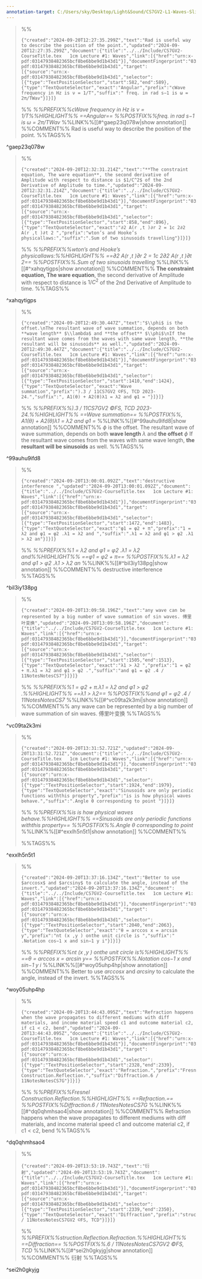 ```yaml
---
annotation-target: C:/Users/sky/Desktop/Light&Sound/CS7GV2-L1-Waves-Slides.pdf
---
```



>%%
>```annotation-json
>{"created":"2024-09-20T12:27:35.299Z","text":"Rad is useful way to describe the position of the point.","updated":"2024-09-20T12:27:35.299Z","document":{"title":"../../Include/CS7GV2-CourseTitle.tex   1cm Lecture #1: Waves","link":[{"href":"urn:x-pdf:03147938482365bcf8be6bbe9d1b43d1"}],"documentFingerprint":"03147938482365bcf8be6bbe9d1b43d1"},"uri":"urn:x-pdf:03147938482365bcf8be6bbe9d1b43d1","target":[{"source":"urn:x-pdf:03147938482365bcf8be6bbe9d1b43d1","selector":[{"type":"TextPositionSelector","start":582,"end":589},{"type":"TextQuoteSelector","exact":"Angular","prefix":"cWave frequency in Hz is ν = 1/T","suffix":" freq. in rad s−1 is ω = 2π/TWav"}]}]}
>```
>%%
>*%%PREFIX%%cWave frequency in Hz is ν = 1/T%%HIGHLIGHT%% ==Angular== %%POSTFIX%%freq. in rad s−1 is ω = 2π/TWav*
>%%LINK%%[[#^gaep23q078w|show annotation]]
>%%COMMENT%%
>Rad is useful way to describe the position of the point.
>%%TAGS%%
>
^gaep23q078w


>%%
>```annotation-json
>{"created":"2024-09-20T12:32:31.214Z","text":"**The constraint equation, The ware equation**, the second derivative of Amplitude with respect to distance is $1/C^2$ of the 2nd Derivative of Amplitude to time.","updated":"2024-09-20T12:32:31.214Z","document":{"title":"../../Include/CS7GV2-CourseTitle.tex   1cm Lecture #1: Waves","link":[{"href":"urn:x-pdf:03147938482365bcf8be6bbe9d1b43d1"}],"documentFingerprint":"03147938482365bcf8be6bbe9d1b43d1"},"uri":"urn:x-pdf:03147938482365bcf8be6bbe9d1b43d1","target":[{"source":"urn:x-pdf:03147938482365bcf8be6bbe9d1b43d1","selector":[{"type":"TextPositionSelector","start":858,"end":896},{"type":"TextQuoteSelector","exact":"∂2 A(r ,t )∂r 2 = 1c 2∂2 A(r ,t )∂t 2 ","prefix":"wton’s and Hooke’s physicallaws:","suffix":".Sum of two sinusoids travelling"}]}]}
>```
>%%
>*%%PREFIX%%wton’s and Hooke’s physicallaws:%%HIGHLIGHT%% ==∂2 A(r ,t )∂r 2 = 1c 2∂2 A(r ,t )∂t 2== %%POSTFIX%%.Sum of two sinusoids travelling*
>%%LINK%%[[#^xahqytigps|show annotation]]
>%%COMMENT%%
>**The constraint equation, The ware equation**, the second derivative of Amplitude with respect to distance is $1/C^2$ of the 2nd Derivative of Amplitude to time.
>%%TAGS%%
>
^xahqytigps


>%%
>```annotation-json
>{"created":"2024-09-20T12:49:30.447Z","text":"$\\phi$ is the offset.\nThe resultant wave of wave summation, depends on both **wave length** $\\lambda$ and **the offset** $\\phi$\nIf the resultant wave comes from the waves with same wave length, **the resultant will be sinusoids** as well.","updated":"2024-09-20T12:49:30.447Z","document":{"title":"../../Include/CS7GV2-CourseTitle.tex   1cm Lecture #1: Waves","link":[{"href":"urn:x-pdf:03147938482365bcf8be6bbe9d1b43d1"}],"documentFingerprint":"03147938482365bcf8be6bbe9d1b43d1"},"uri":"urn:x-pdf:03147938482365bcf8be6bbe9d1b43d1","target":[{"source":"urn:x-pdf:03147938482365bcf8be6bbe9d1b43d1","selector":[{"type":"TextPositionSelector","start":1410,"end":1424},{"type":"TextQuoteSelector","exact":"Wave summation","prefix":").3 / 11CS7GV2 ©FS, TCD 2023-24.","suffix":", A1(θ) + A2(θ)λ1 = λ2 and φ1 = "}]}]}
>```
>%%
>*%%PREFIX%%).3 / 11CS7GV2 ©FS, TCD 2023-24.%%HIGHLIGHT%% ==Wave summation== %%POSTFIX%%, A1(θ) + A2(θ)λ1 = λ2 and φ1 =*
>%%LINK%%[[#^99auhu9ifd8|show annotation]]
>%%COMMENT%%
>$\phi$ is the offset.
>The resultant wave of wave summation, depends on both **wave length** $\lambda$ and **the offset** $\phi$
>If the resultant wave comes from the waves with same wave length, **the resultant will be sinusoids** as well.
>%%TAGS%%
>
^99auhu9ifd8


>%%
>```annotation-json
>{"created":"2024-09-20T13:00:01.092Z","text":"destructive interference ","updated":"2024-09-20T13:00:01.092Z","document":{"title":"../../Include/CS7GV2-CourseTitle.tex   1cm Lecture #1: Waves","link":[{"href":"urn:x-pdf:03147938482365bcf8be6bbe9d1b43d1"}],"documentFingerprint":"03147938482365bcf8be6bbe9d1b43d1"},"uri":"urn:x-pdf:03147938482365bcf8be6bbe9d1b43d1","target":[{"source":"urn:x-pdf:03147938482365bcf8be6bbe9d1b43d1","selector":[{"type":"TextPositionSelector","start":1472,"end":1483},{"type":"TextQuoteSelector","exact":"φ1 = φ2 + π","prefix":"1 = λ2 and φ1 = φ2 .λ1 = λ2 and ","suffix":".λ1 = λ2 and φ1 > φ2 .λ1 > λ2 an"}]}]}
>```
>%%
>*%%PREFIX%%1 = λ2 and φ1 = φ2 .λ1 = λ2 and%%HIGHLIGHT%% ==φ1 = φ2 + π== %%POSTFIX%%.λ1 = λ2 and φ1 > φ2 .λ1 > λ2 an*
>%%LINK%%[[#^bil3iy138pg|show annotation]]
>%%COMMENT%%
>destructive interference 
>%%TAGS%%
>
^bil3iy138pg


>%%
>```annotation-json
>{"created":"2024-09-20T13:09:58.196Z","text":"any wave can be represented by a big number of wave summation of sin waves. 傅里叶变换","updated":"2024-09-20T13:09:58.196Z","document":{"title":"../../Include/CS7GV2-CourseTitle.tex   1cm Lecture #1: Waves","link":[{"href":"urn:x-pdf:03147938482365bcf8be6bbe9d1b43d1"}],"documentFingerprint":"03147938482365bcf8be6bbe9d1b43d1"},"uri":"urn:x-pdf:03147938482365bcf8be6bbe9d1b43d1","target":[{"source":"urn:x-pdf:03147938482365bcf8be6bbe9d1b43d1","selector":[{"type":"TextPositionSelector","start":1505,"end":1513},{"type":"TextQuoteSelector","exact":"λ1 > λ2 ","prefix":"1 = φ2 + π.λ1 = λ2 and φ1 > φ2 .","suffix":"and φ1 = φ2 .4 / 11NotesNotesCS7"}]}]}
>```
>%%
>*%%PREFIX%%1 = φ2 + π.λ1 = λ2 and φ1 > φ2 .%%HIGHLIGHT%% ==λ1 > λ2== %%POSTFIX%%and φ1 = φ2 .4 / 11NotesNotesCS7*
>%%LINK%%[[#^vc09ta2k3mi|show annotation]]
>%%COMMENT%%
>any wave can be represented by a big number of wave summation of sin waves. 傅里叶变换
>%%TAGS%%
>
^vc09ta2k3mi


>%%
>```annotation-json
>{"created":"2024-09-20T13:31:52.721Z","updated":"2024-09-20T13:31:52.721Z","document":{"title":"../../Include/CS7GV2-CourseTitle.tex   1cm Lecture #1: Waves","link":[{"href":"urn:x-pdf:03147938482365bcf8be6bbe9d1b43d1"}],"documentFingerprint":"03147938482365bcf8be6bbe9d1b43d1"},"uri":"urn:x-pdf:03147938482365bcf8be6bbe9d1b43d1","target":[{"source":"urn:x-pdf:03147938482365bcf8be6bbe9d1b43d1","selector":[{"type":"TextPositionSelector","start":1924,"end":1979},{"type":"TextQuoteSelector","exact":"Sinusoids are only periodic functions withthis property","prefix":"is is how physical waves behave.","suffix":".Angle θ corresponding to point "}]}]}
>```
>%%
>*%%PREFIX%%is is how physical waves behave.%%HIGHLIGHT%% ==Sinusoids are only periodic functions withthis property== %%POSTFIX%%.Angle θ corresponding to point*
>%%LINK%%[[#^exxlh5n5t1|show annotation]]
>%%COMMENT%%
>
>%%TAGS%%
>
^exxlh5n5t1


>%%
>```annotation-json
>{"created":"2024-09-20T13:37:16.134Z","text":"Better to use $arccosx$ and $arcsiny$ to calculate the angle, instead of the invert.","updated":"2024-09-20T13:37:16.134Z","document":{"title":"../../Include/CS7GV2-CourseTitle.tex   1cm Lecture #1: Waves","link":[{"href":"urn:x-pdf:03147938482365bcf8be6bbe9d1b43d1"}],"documentFingerprint":"03147938482365bcf8be6bbe9d1b43d1"},"uri":"urn:x-pdf:03147938482365bcf8be6bbe9d1b43d1","target":[{"source":"urn:x-pdf:03147938482365bcf8be6bbe9d1b43d1","selector":[{"type":"TextPositionSelector","start":2040,"end":2063},{"type":"TextQuoteSelector","exact":"θ = arccos x = arcsin y","prefix":"nt (x ,y ) onthe unit circle is ","suffix":" .Notation cos−1 x and sin−1 y i"}]}]}
>```
>%%
>*%%PREFIX%%nt (x ,y ) onthe unit circle is%%HIGHLIGHT%% ==θ = arccos x = arcsin y== %%POSTFIX%%.Notation cos−1 x and sin−1 y i*
>%%LINK%%[[#^woy05uhp4hp|show annotation]]
>%%COMMENT%%
>Better to use $arccosx$ and $arcsiny$ to calculate the angle, instead of the invert.
>%%TAGS%%
>
^woy05uhp4hp


>%%
>```annotation-json
>{"created":"2024-09-20T13:44:43.095Z","text":"Refraction happens when the wave propagates to different mediums with diff materials, and income material speed c1 and outcome material c2, if c1 < c2, bend","updated":"2024-09-20T13:44:43.095Z","document":{"title":"../../Include/CS7GV2-CourseTitle.tex   1cm Lecture #1: Waves","link":[{"href":"urn:x-pdf:03147938482365bcf8be6bbe9d1b43d1"}],"documentFingerprint":"03147938482365bcf8be6bbe9d1b43d1"},"uri":"urn:x-pdf:03147938482365bcf8be6bbe9d1b43d1","target":[{"source":"urn:x-pdf:03147938482365bcf8be6bbe9d1b43d1","selector":[{"type":"TextPositionSelector","start":2328,"end":2339},{"type":"TextQuoteSelector","exact":"Refraction.","prefix":"Fresnel Construction.Reflection.","suffix":"Diffraction.6 / 11NotesNotesCS7G"}]}]}
>```
>%%
>*%%PREFIX%%Fresnel Construction.Reflection.%%HIGHLIGHT%% ==Refraction.== %%POSTFIX%%Diffraction.6 / 11NotesNotesCS7G*
>%%LINK%%[[#^dq0qhmhsao4|show annotation]]
>%%COMMENT%%
>Refraction happens when the wave propagates to different mediums with diff materials, and income material speed c1 and outcome material c2, if c1 < c2, bend
>%%TAGS%%
>
^dq0qhmhsao4


>%%
>```annotation-json
>{"created":"2024-09-20T13:53:19.743Z","text":"衍射","updated":"2024-09-20T13:53:19.743Z","document":{"title":"../../Include/CS7GV2-CourseTitle.tex   1cm Lecture #1: Waves","link":[{"href":"urn:x-pdf:03147938482365bcf8be6bbe9d1b43d1"}],"documentFingerprint":"03147938482365bcf8be6bbe9d1b43d1"},"uri":"urn:x-pdf:03147938482365bcf8be6bbe9d1b43d1","target":[{"source":"urn:x-pdf:03147938482365bcf8be6bbe9d1b43d1","selector":[{"type":"TextPositionSelector","start":2339,"end":2350},{"type":"TextQuoteSelector","exact":"Diffraction","prefix":"struction.Reflection.Refraction.","suffix":".6 / 11NotesNotesCS7GV2 ©FS, TCD"}]}]}
>```
>%%
>*%%PREFIX%%struction.Reflection.Refraction.%%HIGHLIGHT%% ==Diffraction== %%POSTFIX%%.6 / 11NotesNotesCS7GV2 ©FS, TCD*
>%%LINK%%[[#^sei2h0gkyjg|show annotation]]
>%%COMMENT%%
>衍射
>%%TAGS%%
>
^sei2h0gkyjg
